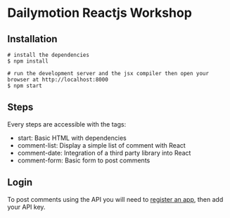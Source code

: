 # Dailymotion Reactjs Workshop

## Installation

    # install the dependencies
    $ npm install

    # run the development server and the jsx compiler then open your browser at http://localhost:8000
    $ npm start

## Steps

Every steps are accessible with the tags:

* start: Basic HTML with dependencies
* comment-list: Display a simple list of comment with React
* comment-date: Integration of a third party library into React
* comment-form: Basic form to post comments

## Login

To post comments using the API you will need to [register an app](http://www.dailymotion.com/profile/developer/new), then add your API key.
